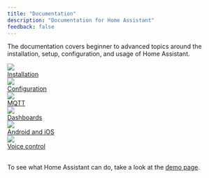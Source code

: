 ```yaml
---
title: "Documentation"
description: "Documentation for Home Assistant"
feedback: false
---
```


The documentation covers beginner to advanced topics around the installation, setup, configuration, and usage of Home Assistant.

<div class="text-center hass-option-cards" markdown="0">
  <a class='option-card' href='/getting-started/'>
    <div class='img-container'>
      <img src='https://brands.home-assistant.io/homeassistant/icon.png' />
    </div>
    <div class='title'>Installation</div>
  </a>
  <a class='option-card' href='/docs/configuration/'>
    <div class='img-container'>
      <img src='/images/supported_brands/pencil.png' />
    </div>
    <div class='title'>Configuration</div>
  </a>
  <a class='option-card' href='/integrations/mqtt/'>
    <div class='img-container'>
      <img src='https://brands.home-assistant.io/mqtt/icon.png' />
    </div>
    <div class='title'>MQTT</div>
  </a>
  <a class='option-card' href='/dashboards/'>
    <div class='img-container'>
      <img src='/images/supported_brands/view-dashboard.png' />
    </div>
    <div class='title'>Dashboards</div>
  </a>
  <a class='option-card' href='https://companion.home-assistant.io/'>
    <div class='img-container'>
      <img src='https://brands.home-assistant.io/mobile_app/icon.png' />
    </div>
    <div class='title'>Android and iOS</div>
  </a>
  <a class='option-card' href='/voice_control/'>
    <div class='img-container'>
      <img src='/images/assist/assist-icon.svg' />
    </div>
    <div class='title'>Voice control</div>
  </a>
</div>

<br/>

To see what Home Assistant can do, take a look at the [demo page](https://demo.home-assistant.io).
